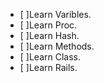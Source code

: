 - [ ]Learn Varibles.                     
- [ ]Learn Proc.                               
- [ ]Learn Hash.                              
- [ ]Learn Methods.                            
- [ ]Learn Class.
- [ ]Learn Rails.                              
